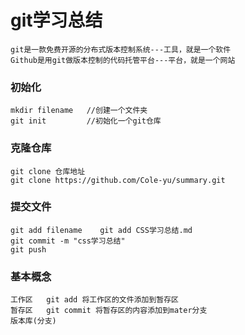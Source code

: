 # git学习总结
	git是一款免费开源的分布式版本控制系统---工具，就是一个软件
	Github是用git做版本控制的代码托管平台---平台，就是一个网站

### 初始化
	mkdir filename   //创建一个文件夹
	git init		 //初始化一个git仓库

### 克隆仓库
	git clone 仓库地址
	git clone https://github.com/Cole-yu/summary.git	

### 提交文件
	git add filename    git add CSS学习总结.md
	git commit -m "css学习总结"	
	git push


### 基本概念
	工作区   git add 将工作区的文件添加到暂存区
	暂存区   git commit 将暂存区的内容添加到mater分支 
	版本库(分支)



